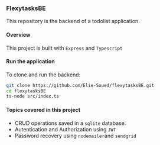 ### FlexytasksBE

This repository is the backend of a todolist application.

#### Overview

This project is built with `Express` and `Typescript`  


#### Run the application

To clone and run the backend:

```bash
git clone https://github.com/Elie-Soued/flexytasksBE.git
cd flexytasksBE
ts-node src/index.ts

```

#### Topics covered in this project

- CRUD operations saved in a `sqlite` database.
- Autentication and Authorization using `JWT`
- Password recovery using `nodemailer`and `sendgrid`




